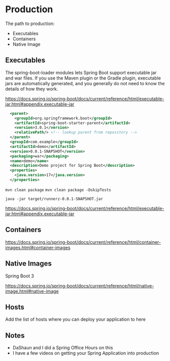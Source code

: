 # Production

The path to production: 

- Executables
- Containers
- Native Image

## Executables 

The spring-boot-loader modules lets Spring Boot support executable jar and war files. If you use the Maven plugin or the Gradle plugin, executable jars are automatically generated, and you generally do not need to know the details of how they work.

https://docs.spring.io/spring-boot/docs/current/reference/html/executable-jar.html#appendix.executable-jar

```xml
  <parent>
    <groupId>org.springframework.boot</groupId>
    <artifactId>spring-boot-starter-parent</artifactId>
    <version>3.0.1</version>
    <relativePath/> <!-- lookup parent from repository -->
  </parent>
  <groupId>com.example</groupId>
  <artifactId>demo</artifactId>
  <version>0.0.1-SNAPSHOT</version>
  <packaging>war</packaging>
  <name>demo</name>
  <description>Demo project for Spring Boot</description>
  <properties>
    <java.version>17</java.version>
  </properties>
```

`mvn clean package`
`mvn clean package -DskipTests`

`java -jar target/runnerz-0.0.1-SNAPSHOT.jar`

https://docs.spring.io/spring-boot/docs/current/reference/html/executable-jar.html#appendix.executable-jar

## Containers

https://docs.spring.io/spring-boot/docs/current/reference/html/container-images.html#container-images

## Native Images

Spring Boot 3

https://docs.spring.io/spring-boot/docs/current/reference/html/native-image.html#native-image


## Hosts 

Add the list of hosts where you can deploy your application to here

## Notes

- DaShaun and I did a Spring Office Hours on this
- I have a few videos on getting your Spring Application into production